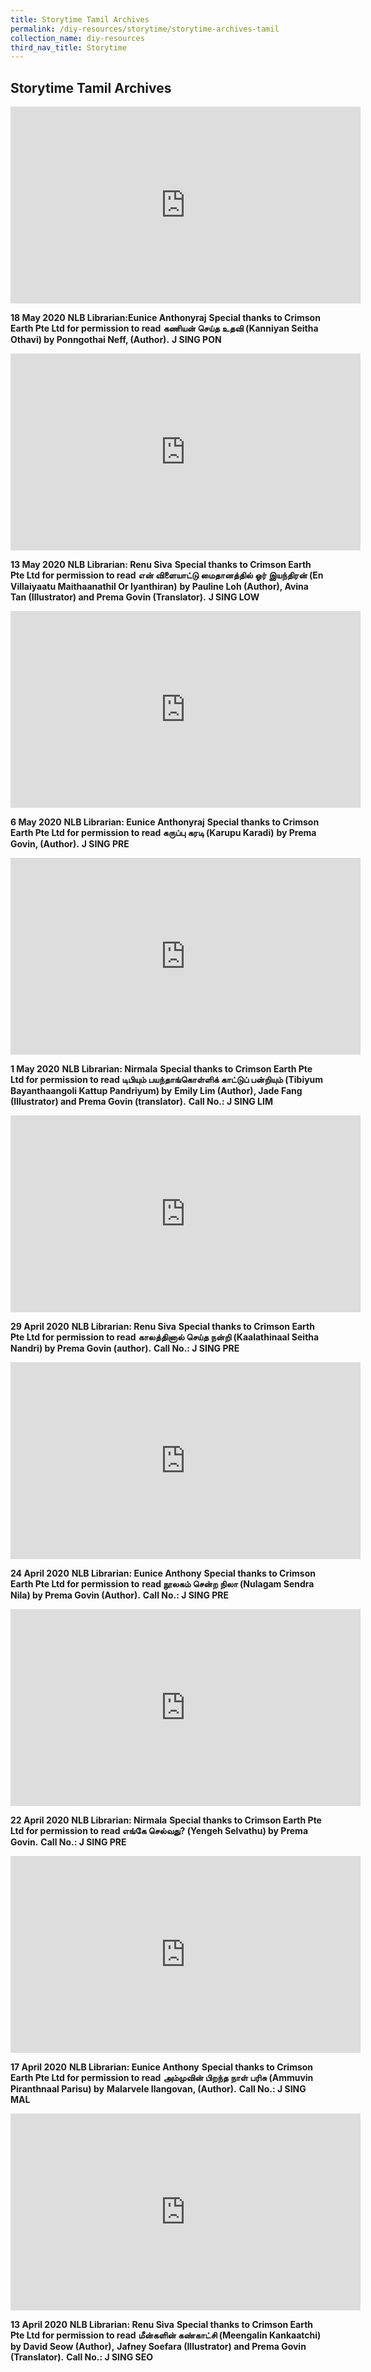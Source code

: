 ```yaml
---
title: Storytime Tamil Archives
permalink: /diy-resources/storytime/storytime-archives-tamil
collection_name: diy-resources
third_nav_title: Storytime
---
```


## **Storytime Tamil Archives**

<iframe width="560" height="315" src="https://www.youtube.com/embed/m1A1kzggogA" frameborder="0" allow="accelerometer; autoplay; clipboard-write; encrypted-media; gyroscope; picture-in-picture" allowfullscreen></iframe>

**18 May 2020**
**NLB Librarian:Eunice Anthonyraj**
**Special thanks to Crimson Earth Pte Ltd for permission to read**
**கணியன் செய்த உதவி (Kanniyan Seitha Othavi) by Ponngothai Neff, (Author).**
**J SING PON**

<iframe width="560" height="315" src="https://www.youtube.com/embed/WsebGQqc5r0" frameborder="0" allow="accelerometer; autoplay; clipboard-write; encrypted-media; gyroscope; picture-in-picture" allowfullscreen></iframe>

**13 May 2020**
**NLB Librarian: Renu Siva**
**Special thanks to Crimson Earth Pte Ltd for permission to read**
**என் விளையாட்டு மைதானத்தில் ஓர் இயந்திரன் (En Villaiyaatu Maithaanathil Or Iyanthiran)**
**by Pauline Loh (Author), Avina Tan (Illustrator) and Prema Govin (Translator).**
**J SING LOW**

<iframe width="560" height="315" src="https://www.youtube.com/embed/x6OYrvjHCzo" frameborder="0" allow="accelerometer; autoplay; clipboard-write; encrypted-media; gyroscope; picture-in-picture" allowfullscreen></iframe>

**6 May 2020**
**NLB Librarian: Eunice Anthonyraj**
**Special thanks to Crimson Earth Pte Ltd for permission to read கருப்பு கரடி (Karupu Karadi)**
**by Prema Govin, (Author).**
**J SING  PRE**

<iframe width="560" height="315" src="https://www.youtube.com/embed/jUlnVRdIQM8" frameborder="0" allow="accelerometer; autoplay; clipboard-write; encrypted-media; gyroscope; picture-in-picture" allowfullscreen></iframe>

**1 May 2020**
**NLB Librarian: Nirmala**
**Special thanks to Crimson Earth Pte Ltd for permission to read டிபியும் பயந்தாங்கொள்ளிக் காட்டுப் பன்றியும் (Tibiyum Bayanthaangoli Kattup Pandriyum) by**
**Emily Lim (Author), Jade Fang (Illustrator) and Prema Govin (translator).**
**Call No.: J SING LIM**

<iframe width="560" height="315" src="https://www.youtube.com/embed/oHxgLHc_wmQ" frameborder="0" allow="accelerometer; autoplay; clipboard-write; encrypted-media; gyroscope; picture-in-picture" allowfullscreen></iframe>

**29 April 2020**
**NLB Librarian: Renu Siva**
**Special thanks to Crimson Earth Pte Ltd for permission to read**
**காலத்தினால் செய்த நன்றி (Kaalathinaal Seitha Nandri) by Prema Govin (author).**
**Call No.: J SING PRE**

<iframe width="560" height="315" src="https://www.youtube.com/embed/7veRs50a_pw" frameborder="0" allow="accelerometer; autoplay; clipboard-write; encrypted-media; gyroscope; picture-in-picture" allowfullscreen></iframe>

**24 April 2020**
**NLB Librarian: Eunice Anthony**
**Special thanks to Crimson Earth Pte Ltd for permission to**
**read நூலகம் சென்ற நிலா (Nulagam Sendra Nila) by Prema Govin (Author).**
**Call No.: J SING PRE**

<iframe width="560" height="315" src="https://www.youtube.com/embed/I7eEOeVWLQM" frameborder="0" allow="accelerometer; autoplay; clipboard-write; encrypted-media; gyroscope; picture-in-picture" allowfullscreen></iframe>

**22 April 2020**
**NLB Librarian: Nirmala**
**Special thanks to Crimson Earth Pte Ltd for permission to**
**read எங்கே செல்வது? (Yengeh Selvathu) by Prema Govin.**
**Call No.: J SING PRE**

<iframe width="560" height="315" src="https://www.youtube.com/embed/aviuagWqXg" frameborder="0" allow="accelerometer; autoplay; clipboard-write; encrypted-media; gyroscope; picture-in-picture" allowfullscreen></iframe>

**17 April 2020**
**NLB Librarian: Eunice Anthony**
**Special thanks to Crimson Earth Pte Ltd for permission to read**
**அம்முவின் பிறந்த நாள் பரிசு (Ammuvin Piranthnaal Parisu) by**
**Malarvele Ilangovan, (Author).**
**Call No.: J SING MAL**

<iframe width="560" height="315" src="https://www.youtube.com/embed/XLO0BGNLKJU" frameborder="0" allow="accelerometer; autoplay; clipboard-write; encrypted-media; gyroscope; picture-in-picture" allowfullscreen></iframe>

**13 April 2020**
**NLB Librarian: Renu Siva**
**Special thanks to Crimson Earth Pte Ltd for permission to read**
**மீன்களின் கண்காட்சி (Meengalin Kankaatchi) by David Seow (Author),**
**Jafney Soefara (Illustrator) and Prema Govin (Translator).**
**Call No.: J SING SEO**